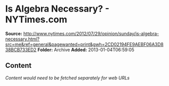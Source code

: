# Is Algebra Necessary? - NYTimes.com

**Source:** http://www.nytimes.com/2012/07/29/opinion/sunday/is-algebra-necessary.html?src=me&ref=general&pagewanted=print&gwh=2CD02194FE9AEBF06A3D838BCB733ED2
**Folder:** Archive
**Added:** 2013-01-04T06:59:05




## Content
*Content would need to be fetched separately for web URLs*
